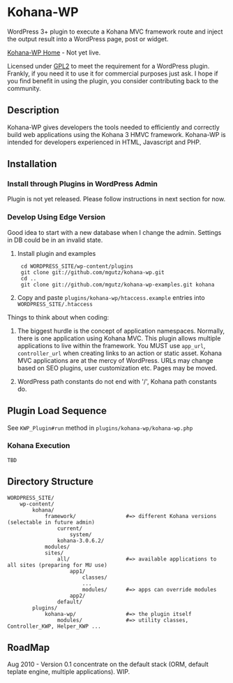 # Kohana-WP

WordPress 3+ plugin to execute a Kohana MVC framework route and inject
the output result into a WordPress page, post or widget.

[Kohana-WP Home](http://kohana-wp.mgutz.com) - Not yet live.

Licensed under [GPL2](http://www.gnu.org/licenses/old-licenses/gpl-2.0.html) to meet the
requirement for a WordPress plugin. Frankly, if you need it to use it for commercial purposes just ask. 
I hope if you find benefit in using the plugin, you consider contributing back to the community.

## Description

Kohana-WP gives developers the tools needed to efficiently and correctly build 
web applications using the Kohana 3 HMVC framework. Kohana-WP is intended for developers 
experienced in HTML, Javascript and PHP.

## Installation

### Install through Plugins in WordPress Admin

Plugin is not yet released. Please follow instructions in next section for now.

### Develop Using Edge Version

Good idea to start with a new database when I change the admin. Settings in DB could be in an invalid state.

1. Install plugin and examples

        cd WORDPRESS_SITE/wp-content/plugins
        git clone git://github.com/mgutz/kohana-wp.git
        cd ..
        git clone git://github.com/mgutz/kohana-wp-examples.git kohana

2. Copy and paste `plugins/kohana-wp/htaccess.example` entries into `WORDPRESS_SITE/.htaccess`

Things to think about when coding:

1. The biggest hurdle is the concept of application namespaces. Normally, there is
   one application using Kohana MVC. This plugin allows multiple applications to live within
   the framework. You MUST use `app_url`, `controller_url` when creating links
   to an action or static asset. Kohana MVC applications are at the mercy of WordPress.
   URLs may change based on SEO plugins, user customization etc. Pages may be moved.
   
2. WordPress path constants do not end with '/', Kohana path constants do.

## Plugin Load Sequence

See `KWP_Plugin#run` method in `plugins/kohana-wp/kohana-wp.php`

### Kohana Execution
    TBD

## Directory Structure

    WORDPRESS_SITE/
        wp-content/
            kohana/
                framework/                #=> different Kohana versions (selectable in future admin)
                    current/
                        system/
                    kohana-3.0.6.2/
                modules/
                sites/                    
                    all/                  #=> available applications to all sites (preparing for MU use)
                        app1/
                            classes/
                            ...
                            modules/      #=> apps can override modules
                        app2/
                    default/
            plugins/
                kohana-wp/                #=> the plugin itself
                    modules/              #=> utility classes, Controller_KWP, Helper_KWP ...
                
## RoadMap

Aug 2010 - Version 0.1 concentrate on the default stack (ORM, default teplate engine, multiple applications). WIP.
